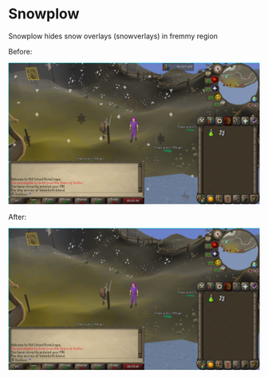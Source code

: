 # Snowplow
Snowplow hides snow overlays (snowverlays) in fremmy region

Before:

![Scene has lots of snow overlayed](snow.png)

After:

![Scene has lots of no snow](nosnow.png)
